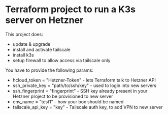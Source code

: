 # Terraform project to run a K3s server on Hetzner

This project does:
* update & upgrade
* install and activate tailscale
* install k3s
* setup firewall to allow access via tailscale only

You have to provide the following params:
* hcloud_token = "Hetzner-Token" - lets Terraform talk to Hetzner API
* ssh_private_key = "path/to/ssh/key" - used to login into new servers
* ssh_fingerprint = "fingerprint" - SSH key already present in your Hetzner project to be provisioned to new server
* env_name = "test1" - how your box should be named
* tailscale_api_key = "key" - Tailscale auth key, to add VPN to new server